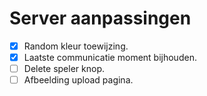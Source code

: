 Server aanpassingen
===================
- [x] Random kleur toewijzing.
- [x] Laatste communicatie moment bijhouden.
- [ ] Delete speler knop.
- [ ] Afbeelding upload pagina.

